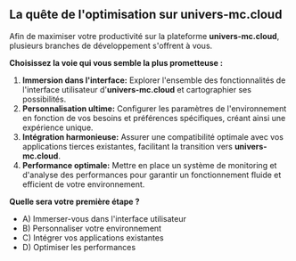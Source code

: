 ## La quête de l'optimisation sur univers-mc.cloud

Afin de maximiser votre productivité sur la plateforme **univers-mc.cloud**, plusieurs branches de développement s'offrent à vous.  

**Choisissez la voie qui vous semble la plus prometteuse :**

1.  **Immersion dans l'interface:**  Explorer l'ensemble des fonctionnalités de l'interface utilisateur d'**univers-mc.cloud** et cartographier ses possibilités.
2.  **Personnalisation ultime:** Configurer les paramètres de l'environnement en fonction de vos besoins et préférences spécifiques, créant ainsi une expérience unique.
3.  **Intégration harmonieuse:**  Assurer une compatibilité optimale avec vos applications tierces existantes, facilitant la transition vers **univers-mc.cloud**.
4.  **Performance optimale:** Mettre en place un système de monitoring et d'analyse des performances pour garantir un fonctionnement fluide et efficient de votre environnement.

**Quelle sera votre première étape ?**

*  A) Immerser-vous dans l'interface utilisateur
*  B) Personnaliser votre environnement
*  C) Intégrer vos applications existantes
*  D) Optimiser les performances



